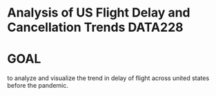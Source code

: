# Analysis of US Flight Delay and Cancellation Trends DATA228


# GOAL 
to analyze and visualize the trend in delay of flight across united states before the pandemic.

